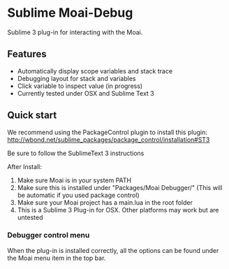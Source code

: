 # Sublime Moai-Debug

Sublime 3 plug-in for interacting with the Moai.

## Features

- Automatically display scope variables and stack trace
- Debugging layout for stack and variables
- Click variable to inspect value (in progress)
- Currently tested under OSX and Sublime Text 3


## Quick start

We recommend using the PackageControl plugin to install this plugin:
http://wbond.net/sublime_packages/package_control/installation#ST3

Be sure to follow the SublimeText 3 instructions


After Install:
1. Make sure Moai is in your system PATH 
2. Make sure this is installed under "Packages/Moai Debugger/" (This will be automatic if you used package control)
3. Make sure your Moai project has a main.lua in the root folder
4. This is a Sublime 3 Plug-in for OSX. Other platforms may work but are untested

### Debugger control menu

When the plug-in is installed correctly, all the options can be found under the Moai menu item in the top bar.